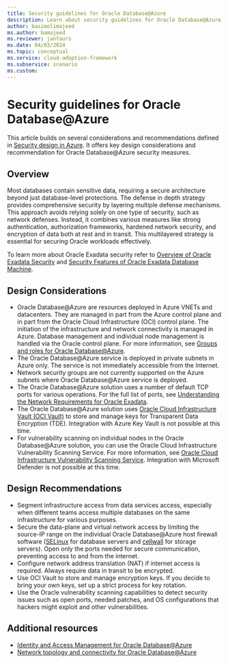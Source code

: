 ```yaml
---
title: Security guidelines for Oracle Database@Azure
description: Learn about security guidelines for Oracle Database@Azure
author: basimolimajeed
ms.author: bamajeed
ms.reviewer: janfaurs
ms.date: 04/03/2024
ms.topic: conceptual
ms.service: cloud-adoption-framework
ms.subservice: scenario
ms.custom: 
---
```


# Security guidelines for Oracle Database@Azure

This article builds on several considerations and recommendations defined in [Security design in Azure](../../ready/landing-zone/design-area/security.md). It offers key design considerations and recommendation for Oracle Database@Azure security measures.

## Overview

Most databases contain sensitive data, requiring a secure architecture beyond just database-level protections. The defense in depth strategy provides comprehensive security by layering multiple defense mechanisms. This approach avoids relying solely on one type of security, such as network defenses. Instead, it combines various measures like strong authentication, authorization frameworks, hardened network security, and encryption of data both at rest and in transit. This multilayered strategy is essential for securing Oracle workloads effectively.

To learn more about Oracle Exadata security refer to [Overview of Oracle Exadata Security](https://docs.oracle.com/en/engineered-systems/exadata-database-machine/dbmsq/exadata-security-overview.html#GUID-4D178313-47E7-451B-8AF8-1FEAC2CD38B2) and [Security Features of Oracle Exadata Database Machine](https://docs.oracle.com/en/engineered-systems/exadata-database-machine/dbmsq/exadata-security-features.html#GUID-31C2978A-238C-4F30-82C7-17B355727810).

## Design Considerations

- Oracle Database@Azure are resources deployed in Azure VNETs and datacenters. They are managed in part from the Azure control plane and in part from the Oracle Cloud Infrastructure (OCI) control plane. The initiation of the infrastructure and network connectivity is managed in Azure. Database management and individual node management is handled via the Oracle control plane. For more information, see [Groups and roles for Oracle Database@Azure](/azure/oracle/oracle-db/oracle-database-groups-roles).
- The Oracle Database@Azure service is deployed in private subnets in Azure only. The service is not immediately accessible from the Internet.
- Network security groups are not currently supported on the Azure subnets where Oracle Database@Azure service is deployed.
- The Oracle Database@Azure solution uses a number of default TCP ports for various operations. For the full list of ports, see [Understanding the Network Requirements for Oracle Exadata](https://docs.oracle.com/en/engineered-systems/exadata-database-machine/dbmin/exadata-network-requirements.html#GUID-A454DAB3-7606-4288-9139-0C02A7669BE3).
- The Oracle Database@Azure solution uses [Oracle Cloud Infrastructure Vault (OCI Vault)](https://docs.oracle.com/en-us/iaas/Content/KeyManagement/Concepts/keyoverview.htm) to store and manage keys for Transparent Data Encryption (TDE). Integration with Azure Key Vault is not possible at this time.
- For vulnerability scanning on individual nodes in the Oracle Database@Azure solution, you can use the Oracle Cloud Infrastructure Vulnerability Scanning Service. For more information, see [Oracle Cloud Infrastructure Vulnerability Scanning Service](https://docs.oracle.com/en-us/iaas/scanning/using/overview.htm). Integration with Microsoft Defender is not possible at this time.

## Design Recommendations

- Segment infrastructure access from data services access, especially when different teams access multiple databases on the same infrastructure for various purposes.
- Secure the data-plane and virtual network access by limiting the source-IP range on the individual Oracle Database@Azure host firewall software ([SELinux](https://docs.oracle.com/en/learn/ol-selinux/#introduction) for database servers and [cellwall](https://docs.oracle.com/en/engineered-systems/exadata-database-machine/dbmsq/exadata-security-features.html#GUID-9858E126-0D9F-4F99-BE68-391E77916EC6) for storage servers). Open only the ports needed for secure communication, preventing access to and from the internet.
- Configure network address translation (NAT) if internet access is required. Always require data in transit to be encrypted.
- Use OCI Vault to store and manage encryption keys. If you decide to bring your own keys, set up a strict process for key rotation.
- Use the Oracle vulnerability scanning capabilities to detect security issues such as open ports, needed patches, and OS configurations that hackers might exploit and other vulnerabilities.

## Additional resources

- [Identity and Access Management for Oracle Database@Azure](oracle-iam-odaa.md)
- [Network topology and connectivity for Oracle Database@Azure](oracle-network-topology-odaa.md)